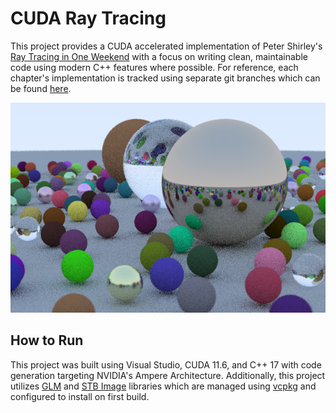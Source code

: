 # CUDA Ray Tracing

This project provides a CUDA accelerated implementation of Peter Shirley's 
[Ray Tracing in One Weekend](https://raytracing.github.io/books/RayTracingInOneWeekend.html) with a focus on writing 
clean, maintainable code using modern C++ features where possible. For reference, each chapter's implementation is 
tracked using separate git branches which can be found [here](https://github.com/matthew-rister/cuda-ray-tracing/branches). 

![](https://github.com/matthew-rister/cuda-ray-tracing/blob/main/CudaRayTracing/img/ch13.png)

## How to Run

This project was built using Visual Studio, CUDA 11.6, and C++ 17 with code generation targeting NVIDIA's Ampere 
Architecture. Additionally, this project utilizes [GLM](https://github.com/g-truc/glm) and 
[STB Image](https://github.com/nothings/stb) libraries which are managed using [vcpkg](https://vcpkg.io/en/index.html) 
and configured to install on first build. 
